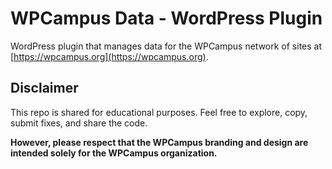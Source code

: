 # WPCampus Data - WordPress Plugin

WordPress plugin that manages data for the WPCampus network of sites at [https://wpcampus.org](https://wpcampus.org).

## Disclaimer

This repo is shared for educational purposes. Feel free to explore, copy, submit fixes, and share the code.

**However, please respect that the WPCampus branding and design are intended solely for the WPCampus organization.**
